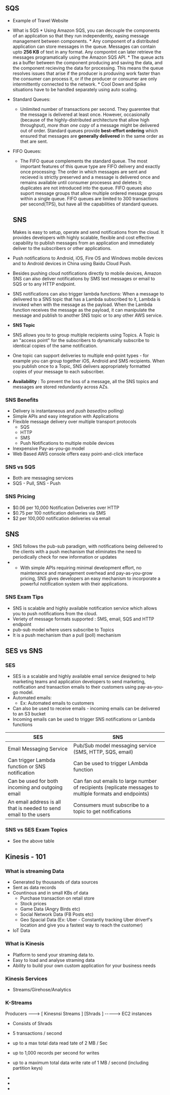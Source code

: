 ## SQS

* Example of Travel Website
* What is SQS
		* Using Amazon SQS, you can decouple the components of an application so that they run independently, easing message management between components.
		* Any component of a distributed application can store messages in the queue. Messages can contain upto **256 KB** of text in any format. Any compontnt can later retrieve the messages programatically using the Amazon SQS API.
		* The queue acts as a buffer between the component producing and saving the data, and the component recieving the data for processing. This means the queue resolves issues that arise if the producer is produving work faster than the consumer can process it, or if the producer or consumer are only intermittently connected to the network.
		* Cool Down and Spike situations have to be handled separately using auto scaling.
* Standard Queues:
	* Unlimited number of transactions per second. They guarentee that the message is delivered at least once. However, occasionally (because of the highly-distributed architecture that allow high throughput), _more than one copy_ of a message might be delivered out of order. Standard queues provide **best-effort ordering** which ensured that messages are **generally delivered** in the same order as thet are sent.
* FIFO Queues:
	* The FIFO queue complements the standard queue. The most important features of this queue type are FIFO delivery and exactly once processing: The order in which messages are sent and recieved is strictly preserved and a message is delivered once and remains available until consumer procesess and deletes it; duplicates are not introduced into the queue. FIFO queues also suport message groups that allow multiple ordered message groups within a single queue. FIFO queues are limited to 300 transactions per second(TPS), but have all the capabilities of standard queues.
	
	## SNS
	Makes is easy to setup, operate and send notifications from the cloud. It provides developers with highly scalable, flexible and cost effective capability to publish messages from an application and immediately deliver to the subscribers or other applications. 
* Push notifications to Android, iOS, Fire OS and Windows mobile devices and to Android devices in China using Baidu Cloud Push.
* Besides pushing cloud notifications directly to mobile devices, Amazon SNS can also deliver notifications by SMS text messages or email to SQS or to any HTTP endpoint.
* SNS notifications can also trigger lambda functions: When a message to delivered to a SNS topic that has a Lambda subscribed to it, Lambda is invoked when with the message as the payload. When the Lambda function receives the message as the payload, it can manipulate the message and publish to another SNS topic or to any other AWS service.
* **SNS Topic**
* SNS allows you to to group multiple recipients using Topics. A Topic is an "access point" for the subscribers to dynamically subscribe to identical copies of the same notification.
* One topic can support deliveries to multiple end-point types - for example you can group together iOS, Android and SMS recipients. When you publish once to a Topic, SNS delivers appropriately formatted copies of your message to each subscriber.
* **Availability** : To prevent the loss of a message, all the SNS topics and messages are stored redundantly across AZs.
### SNS Benefits
* Delivery is instantaneous and _push based_(no polling)
* Simple APIs and easy integration with Applications
* Flexible message delivery over multiple transport protocols
	* SQS
	* HTTP
	* SMS
	* Push Notifications to multiple mobile devices
* Inexpensive Pay-as-you-go model
* Web Based AWS console offers easy point-and-click interface

### SNS vs SQS
* Both are messaging services
* SQS - Pull, SNS - Push
### SNS Pricing
* $0.06 per 10,000 Notification Deliveries over HTTP
* $0.75 per 100 notification deliveries via SMS
* $2 per 100,000 notification deliveries via email

## SNS 
* SNS follows the pub-sub paradigm, with notifications being delivered to the clients with a push mechanism that eliminates the need to periodically check for new information or updates
* * With simple APIs requiring minimal development effort, no maintenance and management overhead and pay-as-you-grow pricing, SNS gives developers an easy mechanism to incorporate a powerful notification system with their applications.

### SNS Exam Tips
* SNS is scalable and highly available notification service which allows you to push notifications from the cloud.
* Veriety of message formats supported : SMS, email, SQS and HTTP endpoint
* pub-sub model where users subscribe to Topics
* It is a push mechanism than a pull (poll) mechanism

## SES vs SNS

### SES
* SES is a scalable and highly available email service designed to help marketing teams and application developers to send marketing, notification and transaction emails to their customers using pay-as-you-go model.
* Automated emails:
	* Ex: Automated emails to customers
* Can also be used to receive emails - incoming emails can be delivered to an S3 bucket
* Incoming emails can be used to trigger SNS notifications or Lambda functions

|SES|SNS|
|--|--|
|Email Messaging Service|Pub/Sub model messaging service (SMS, HTTP, SQS, email)|
|Can trigger Lambda function or SNS notification| Can be used to trigger LAmbda function|
|Can be used for both incoming and outgoing email| Can fan out emails to large number of recipients (replicate messages to multiple formats and endpoints)|
|An email address is all that is needed to send email to the users|Consumers must subscribe to a topic to get notifications|

### SNS vs SES Exam Topics
* See the above table

## Kinesis - 101

### What is streaming Data
* Generated by thousands of data sources
* Sent as data records 
* Countinous and in small KBs of data
	* Purchase transaction on retail store
	* Stock prices
	* Game Data (Angry Birds etc)
	* Social Network Data (FB Posts etc)
	* Geo Spacial Data (Ex: Uber - Constantly tracking Uber driverf's location and give you a fastest way to reach the customer)
* IoT Data
### What is Kinesis
* Platform to send your straming data to.
* Easy to load and analyse straming data
* Ability to build your own custom application for your business needs
### Kinesis Services
* Streams/Girehose/Analytics
### K-Streams

Producers ---> [ Kinesnsi Streams ]
					      [Shrads                   ]   -----> EC2 instances

* Consists of Shrads
* 5 transactions / second
* up to a max total data read tate of 2 MB / Sec
* up to 1,000 records per second for writes
* up to a maximum total data write rate of 1 MB / second (including partition keys)
* 
* 


 

* 
<!--stackedit_data:
eyJoaXN0b3J5IjpbLTIzMzU2MjE1NywxNDQwMDcwMzI2LDEzNT
U4MjQyMTAsLTE2NDk3Nzc1NjYsOTM2MDk2MTAzXX0=
-->